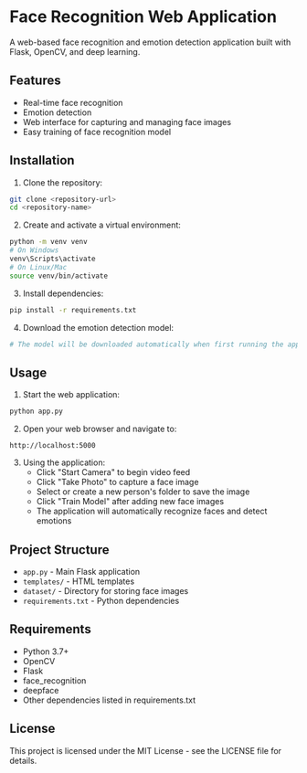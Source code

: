 # Face Recognition Web Application

A web-based face recognition and emotion detection application built with Flask, OpenCV, and deep learning.

## Features

- Real-time face recognition
- Emotion detection
- Web interface for capturing and managing face images
- Easy training of face recognition model

## Installation

1. Clone the repository:
```bash
git clone <repository-url>
cd <repository-name>
```

2. Create and activate a virtual environment:
```bash
python -m venv venv
# On Windows
venv\Scripts\activate
# On Linux/Mac
source venv/bin/activate
```

3. Install dependencies:
```bash
pip install -r requirements.txt
```

4. Download the emotion detection model:
```bash
# The model will be downloaded automatically when first running the application
```

## Usage

1. Start the web application:
```bash
python app.py
```

2. Open your web browser and navigate to:
```
http://localhost:5000
```

3. Using the application:
   - Click "Start Camera" to begin video feed
   - Click "Take Photo" to capture a face image
   - Select or create a new person's folder to save the image
   - Click "Train Model" after adding new face images
   - The application will automatically recognize faces and detect emotions

## Project Structure

- `app.py` - Main Flask application
- `templates/` - HTML templates
- `dataset/` - Directory for storing face images
- `requirements.txt` - Python dependencies

## Requirements

- Python 3.7+
- OpenCV
- Flask
- face_recognition
- deepface
- Other dependencies listed in requirements.txt

## License

This project is licensed under the MIT License - see the LICENSE file for details. 